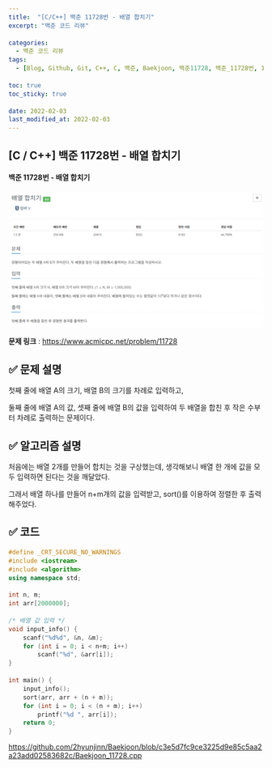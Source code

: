 ```yaml
---
title:  "[C/C++] 백준 11728번 - 배열 합치기"
excerpt: "백준 코드 리뷰"

categories:
  - 백준 코드 리뷰
tags:
  - [Blog, Github, Git, C++, C, 백준, Baekjoon, 백준11728, 백준_11728번, 11728번, c++_11728, 11728_c++, c++_sort(), c++_sort, c++_정렬]

toc: true
toc_sticky: true

date: 2022-02-03
last_modified_at: 2022-02-03
---
```


## [C / C++] 백준 11728번 - 배열 합치기

#### 백준 11728번 - 배열 합치기

![11728](https://github.com/2hyunjinn/2hyunjinn.github.io/blob/master/images/2022-02-03-11728-posting/11728.png?raw=true)

**문제 링크** : <https://www.acmicpc.net/problem/11728>



## ✅ 문제 설명

첫째 줄에 배열 A의 크기, 배열 B의 크기를 차례로 입력하고,

둘째 줄에 배열 A의 값, 셋째 줄에 배열 B의 값을 입력하여 두 배열을 합친 후 작은 수부터 차례로 출력하는 문제이다.





## ✅ 알고리즘 설명

처음에는 배열 2개를 만들어 합치는 것을 구상했는데, 생각해보니 배열 한 개에 값을 모두 입력하면 된다는 것을 깨달았다.

그래서 배열 하나를 만들어 n+m개의 값을 입력받고, sort()를 이용하여 정렬한 후 출력해주었다.





## ✅ 코드

```c++
#define _CRT_SECURE_NO_WARNINGS
#include <iostream>
#include <algorithm>
using namespace std;

int n, m;
int arr[2000000];

/* 배열 값 입력 */
void input_info() {
	scanf("%d%d", &n, &m);
	for (int i = 0; i < n+m; i++)
		scanf("%d", &arr[i]);
}

int main() {
	input_info();
	sort(arr, arr + (n + m));
	for (int i = 0; i < (n + m); i++)
		printf("%d ", arr[i]);
	return 0;
}
```

<https://github.com/2hyunjinn/Baekjoon/blob/c3e5d7fc9ce3225d9e85c5aa2a23add02583682c/Baekjoon_11728.cpp>

